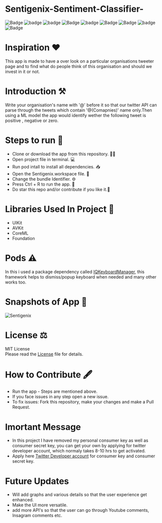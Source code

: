 # Sentigenix-Sentiment-Classifier-

![Badge](https://img.shields.io/badge/Xcode-11.6-green)
![badge](https://img.shields.io/badge/Swift-5.0-red)
![badge](https://img.shields.io/badge/iOS-13-blue)
![Badge](https://img.shields.io/badge/License-MIT-yellow) 
![badge](https://img.shields.io/badge/Platfrom-iOS-orange)
![Badge](https://img.shields.io/badge/Sentiment-Analyser-yellowgreen)
![Badge](https://img.shields.io/badge/Sentiment-App-orange)
![badge](https://img.shields.io/badge/IQKeyboardManager-Swift-red)
![Badge](https://img.shields.io/badge/Swifty-JSON-green)

# Inspiration ❤️

This app is made to have a over look on a particular organisations tweeter page and to find what do people think of this organisation and should we invest in it or not.

# Introduction ⚒  

Write your organisation's name with '@' before it so that our twitter API can parse through the tweets which contain '@(Comapnies)' name only.Then using a ML model the 
app would identify wether the following tweet is positive , negative or zero.

# Steps to run 📲

* Clone or download the app from this repository. 👩‍💻
* Open project file in terminal. 💻
* Run pod intall to install all dependencies. 📥
* Open the Sentigenix.workspace file. 💾
* Change the bundle Identifier. ⚙️
* Press Ctrl + R to run the app. 📲
* Do star this repo and/or contribute if you like it.🙂 


# Libraries Used In Project 📒 

* UIKit <br>
* AVKit
* CoreML
* Foundation

# Pods ⚠️

In this i used a package dependency called [IQKeyboardManager](https://github.com/hackiftekhar/IQKeyboardManager), this framework helps to dismiss/popup keyboard when needed
and many other works too.

# Snapshots of App 📸

![Sentigenix](https://user-images.githubusercontent.com/56252259/92302587-044eff00-ef8b-11ea-94b9-412b3add284c.png)


# License ⚖️  

MIT License<br> Please read the [License](https://github.com/gokulnair2001/Sentigenix-Sentiment-Classifier-/blob/master/LICENSE) file for details.

# How to Contribute 🖋 

* Run the app - Steps are mentioned above.
* If you face issues in any step open a new issue.
* To fix issues: Fork this repository, make your changes and make a Pull Request. 

# Imortant Message 

* In this project I have removed my personal consumer key as well as consumer secret key, you can get your own by applying for twitter developer account, which normaly takes
8-10 hrs to get activated.
* Apply here [Twitter Developer account](https://developer.twitter.com/en) for consumer key and consumer secret key.

# Future Updates

* Will add graphs and various details so that the user experience get enhanced.
* Make the UI more versatile.
* add more API's so that the user can go through Youtube comments, Insagram comments etc.
